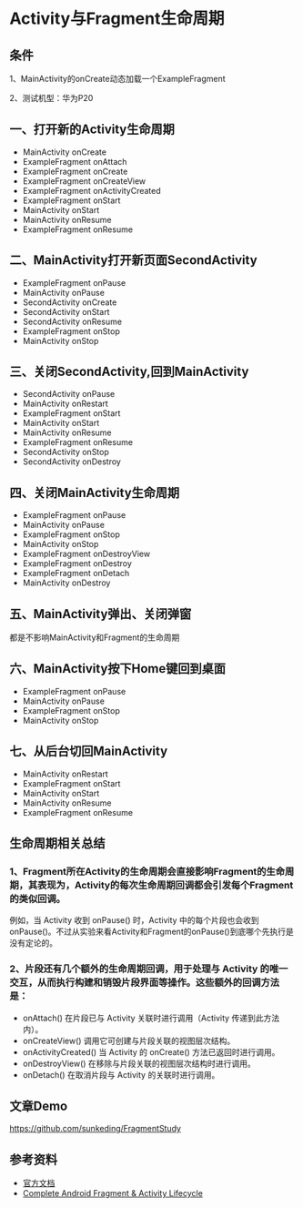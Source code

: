 # Activity与Fragment生命周期
## 条件
1、MainActivity的onCreate动态加载一个ExampleFragment

2、测试机型：华为P20
## 一、打开新的Activity生命周期
- MainActivity onCreate
- ExampleFragment onAttach
- ExampleFragment onCreate
- ExampleFragment onCreateView
- ExampleFragment onActivityCreated
- ExampleFragment onStart
- MainActivity onStart
- MainActivity onResume
- ExampleFragment onResume

## 二、MainActivity打开新页面SecondActivity
- ExampleFragment onPause
- MainActivity onPause
- SecondActivity onCreate
- SecondActivity onStart
- SecondActivity onResume
- ExampleFragment onStop
- MainActivity onStop

## 三、关闭SecondActivity,回到MainActivity
- SecondActivity onPause
- MainActivity onRestart
- ExampleFragment onStart
- MainActivity onStart
- MainActivity onResume
- ExampleFragment onResume
- SecondActivity onStop
- SecondActivity onDestroy

## 四、关闭MainActivity生命周期
- ExampleFragment onPause
- MainActivity onPause
- ExampleFragment onStop
- MainActivity onStop
- ExampleFragment onDestroyView
- ExampleFragment onDestroy
- ExampleFragment onDetach
- MainActivity onDestroy

## 五、MainActivity弹出、关闭弹窗
都是不影响MainActivity和Fragment的生命周期

## 六、MainActivity按下Home键回到桌面
- ExampleFragment onPause
- MainActivity onPause
- ExampleFragment onStop
- MainActivity onStop

## 七、从后台切回MainActivity
- MainActivity onRestart
- ExampleFragment onStart
- MainActivity onStart
- MainActivity onResume
- ExampleFragment onResume

## 生命周期相关总结
### 1、Fragment所在Activity的生命周期会直接影响Fragment的生命周期，其表现为，Activity的每次生命周期回调都会引发每个Fragment的类似回调。
例如，当 Activity 收到 onPause() 时，Activity 中的每个片段也会收到 onPause()。不过从实验来看Activity和Fragment的onPause()到底哪个先执行是没有定论的。
### 2、片段还有几个额外的生命周期回调，用于处理与 Activity 的唯一交互，从而执行构建和销毁片段界面等操作。这些额外的回调方法是：
- onAttach()
在片段已与 Activity 关联时进行调用（Activity 传递到此方法内）。
- onCreateView()
调用它可创建与片段关联的视图层次结构。
- onActivityCreated()
当 Activity 的 onCreate() 方法已返回时进行调用。
- onDestroyView()
在移除与片段关联的视图层次结构时进行调用。
- onDetach()
在取消片段与 Activity 的关联时进行调用。

## 文章Demo
https://github.com/sunkeding/FragmentStudy
## 参考资料
- [官方文档](https://developer.android.com/guide/components/fragments?hl=zh-cn#top_of_page)
- [Complete Android Fragment & Activity Lifecycle](https://github.com/xxv/android-lifecycle/)







